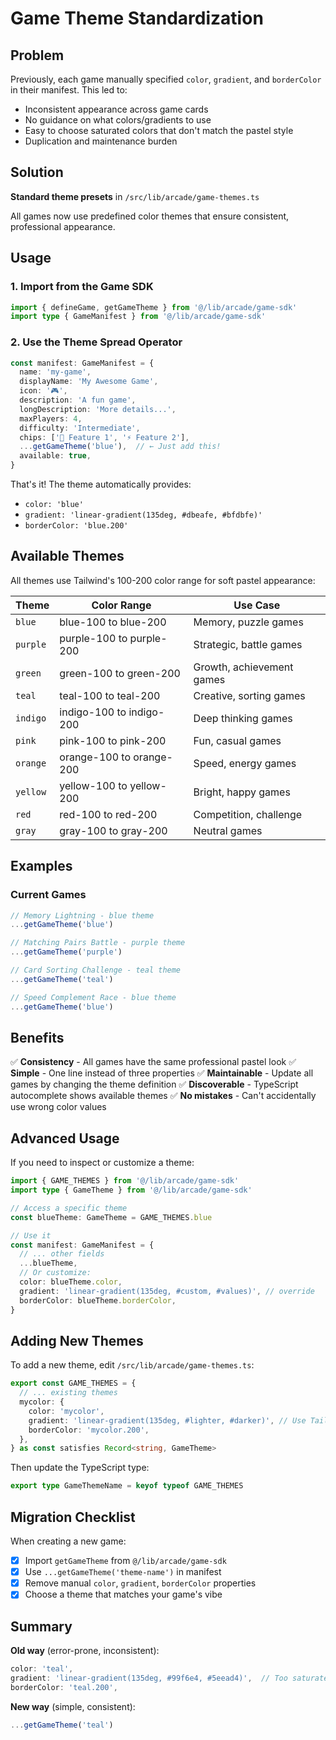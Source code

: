 # Game Theme Standardization

## Problem

Previously, each game manually specified `color`, `gradient`, and `borderColor` in their manifest. This led to:
- Inconsistent appearance across game cards
- No guidance on what colors/gradients to use
- Easy to choose saturated colors that don't match the pastel style
- Duplication and maintenance burden

## Solution

**Standard theme presets** in `/src/lib/arcade/game-themes.ts`

All games now use predefined color themes that ensure consistent, professional appearance.

## Usage

### 1. Import from the Game SDK

```typescript
import { defineGame, getGameTheme } from '@/lib/arcade/game-sdk'
import type { GameManifest } from '@/lib/arcade/game-sdk'
```

### 2. Use the Theme Spread Operator

```typescript
const manifest: GameManifest = {
  name: 'my-game',
  displayName: 'My Awesome Game',
  icon: '🎮',
  description: 'A fun game',
  longDescription: 'More details...',
  maxPlayers: 4,
  difficulty: 'Intermediate',
  chips: ['🎯 Feature 1', '⚡ Feature 2'],
  ...getGameTheme('blue'),  // ← Just add this!
  available: true,
}
```

That's it! The theme automatically provides:
- `color: 'blue'`
- `gradient: 'linear-gradient(135deg, #dbeafe, #bfdbfe)'`
- `borderColor: 'blue.200'`

## Available Themes

All themes use Tailwind's 100-200 color range for soft pastel appearance:

| Theme | Color Range | Use Case |
|-------|-------------|----------|
| `blue` | blue-100 to blue-200 | Memory, puzzle games |
| `purple` | purple-100 to purple-200 | Strategic, battle games |
| `green` | green-100 to green-200 | Growth, achievement games |
| `teal` | teal-100 to teal-200 | Creative, sorting games |
| `indigo` | indigo-100 to indigo-200 | Deep thinking games |
| `pink` | pink-100 to pink-200 | Fun, casual games |
| `orange` | orange-100 to orange-200 | Speed, energy games |
| `yellow` | yellow-100 to yellow-200 | Bright, happy games |
| `red` | red-100 to red-200 | Competition, challenge |
| `gray` | gray-100 to gray-200 | Neutral games |

## Examples

### Current Games

```typescript
// Memory Lightning - blue theme
...getGameTheme('blue')

// Matching Pairs Battle - purple theme
...getGameTheme('purple')

// Card Sorting Challenge - teal theme
...getGameTheme('teal')

// Speed Complement Race - blue theme
...getGameTheme('blue')
```

## Benefits

✅ **Consistency** - All games have the same professional pastel look
✅ **Simple** - One line instead of three properties
✅ **Maintainable** - Update all games by changing the theme definition
✅ **Discoverable** - TypeScript autocomplete shows available themes
✅ **No mistakes** - Can't accidentally use wrong color values

## Advanced Usage

If you need to inspect or customize a theme:

```typescript
import { GAME_THEMES } from '@/lib/arcade/game-sdk'
import type { GameTheme } from '@/lib/arcade/game-sdk'

// Access a specific theme
const blueTheme: GameTheme = GAME_THEMES.blue

// Use it
const manifest: GameManifest = {
  // ... other fields
  ...blueTheme,
  // Or customize:
  color: blueTheme.color,
  gradient: 'linear-gradient(135deg, #custom, #values)', // override
  borderColor: blueTheme.borderColor,
}
```

## Adding New Themes

To add a new theme, edit `/src/lib/arcade/game-themes.ts`:

```typescript
export const GAME_THEMES = {
  // ... existing themes
  mycolor: {
    color: 'mycolor',
    gradient: 'linear-gradient(135deg, #lighter, #darker)', // Use Tailwind 100-200
    borderColor: 'mycolor.200',
  },
} as const satisfies Record<string, GameTheme>
```

Then update the TypeScript type:
```typescript
export type GameThemeName = keyof typeof GAME_THEMES
```

## Migration Checklist

When creating a new game:

- [x] Import `getGameTheme` from `@/lib/arcade/game-sdk`
- [x] Use `...getGameTheme('theme-name')` in manifest
- [x] Remove manual `color`, `gradient`, `borderColor` properties
- [x] Choose a theme that matches your game's vibe

## Summary

**Old way** (error-prone, inconsistent):
```typescript
color: 'teal',
gradient: 'linear-gradient(135deg, #99f6e4, #5eead4)',  // Too saturated!
borderColor: 'teal.200',
```

**New way** (simple, consistent):
```typescript
...getGameTheme('teal')
```
